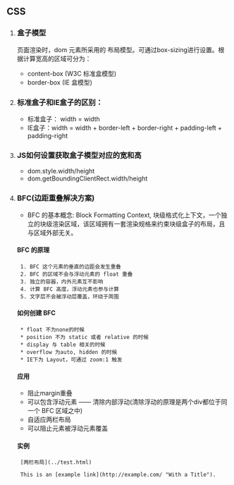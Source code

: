 ## CSS
1. ### 盒子模型
    页面渲染时，dom 元素所采用的 布局模型。可通过box-sizing进行设置。根据计算宽高的区域可分为：
    * content-box (W3C 标准盒模型)
    * border-box (IE 盒模型)

2. ### 标准盒子和IE盒子的区别：
    * 标准盒子： width = width 
    * IE盒子：width = width + border-left + border-right + padding-left + padding-right

3. ### JS如何设置获取盒子模型对应的宽和高
    * dom.style.width/height
    * dom.getBoundingClientRect.width/height

4. ### BFC(边距重叠解决方案)
    * BFC 的基本概念: Block Formatting Context, 块级格式化上下文，一个独立的块级渲染区域，该区域拥有一套渲染规格来约束块级盒子的布局，且与区域外部无关。
    #### BFC 的原理
        1. BFC 这个元素的垂直的边距会发生重叠
        2. BFC 的区域不会与浮动元素的 float 重叠
        3. 独立的容器，内外元素互不影响
        4. 计算 BFC 高度，浮动元素也参与计算
        5. 文字层不会被浮动层覆盖，环绕于周围
    #### 如何创建 BFC
        * float 不为none的时候
        * position 不为 static 或者 relative 的时候
        * display 与 table 相关的时候
        * overflow 为auto, hidden 的时候
        * IE下为 Layout，可通过 zoom:1 触发
    
    #### 应用
    * 阻止margin重叠
    * 可以包含浮动元素 —— 清除内部浮动(清除浮动的原理是两个div都位于同一个 BFC 区域之中)
    * 自适应两栏布局
    * 可以阻止元素被浮动元素覆盖
      
    #### 实例
        [两栏布局](../test.html)
        
        This is an [example link](http://example.com/ "With a Title"). 
